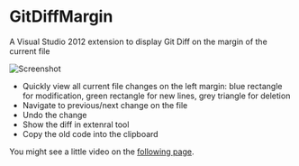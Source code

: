 GitDiffMargin
=============

A Visual Studio 2012 extension to display Git Diff on the margin of the current file

![Screenshot](http://farm9.staticflickr.com/8329/8116895025_ec9519b5bb_o.png)

* Quickly view all current file changes on the left margin: blue rectangle for modification, green rectangle for new lines, grey triangle for deletion
* Navigate to previous/next change on the file
* Undo the change
* Show the diff in extenral tool
* Copy the old code into the clipboard

You might see a little video on the [following page](http://www.flickr.com/photos/laurentkempe/8048233815/).